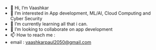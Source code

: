 - 👋 Hi, I’m Vaashkar
- 👀 I’m interested in App development, ML/AI, Cloud Computing and Cyber Security
- 🌱 I’m currently learning all that i can.
- 💞️ I’m looking to collaborate on app development
- 📫 How to reach me :
- email : vaashkarpaul2050@gmail.com

<!---
numbparadox/numbparadox is a ✨ special ✨ repository because its `README.md` (this file) appears on your GitHub profile.
You can click the Preview link to take a look at your changes.
--->
